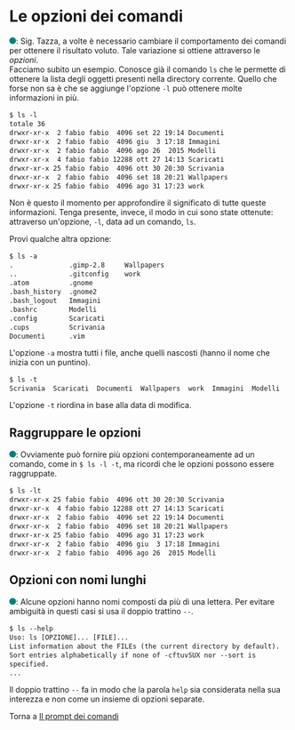# Le opzioni dei comandi

![](/images/people/tess.png): Sig. Tazza, a volte è necessario cambiare il comportamento dei comandi per ottenere il risultato voluto. Tale variazione si ottiene attraverso le *opzioni*.<br>
Facciamo subito un esempio. Conosce già il comando `ls` che le permette di ottenere la lista degli oggetti presenti nella directory corrente. Quello che forse non sa è che se aggiunge l'opzione `-l` può ottenere molte informazioni in più.
```
$ ls -l
totale 36
drwxr-xr-x  2 fabio fabio  4096 set 22 19:14 Documenti
drwxr-xr-x  2 fabio fabio  4096 giu  3 17:18 Immagini
drwxr-xr-x  2 fabio fabio  4096 ago 26  2015 Modelli
drwxr-xr-x  4 fabio fabio 12288 ott 27 14:13 Scaricati
drwxr-xr-x 25 fabio fabio  4096 ott 30 20:30 Scrivania
drwxr-xr-x  2 fabio fabio  4096 set 18 20:21 Wallpapers
drwxr-xr-x 25 fabio fabio  4096 ago 31 17:23 work
```
Non è questo il momento per  approfondire il significato di tutte queste informazioni. Tenga presente, invece, il modo in cui sono state ottenute: attraverso un'opzione, `-l`, data ad un comando, `ls`.

Provi qualche altra opzione:
```
$ ls -a
.              .gimp-2.8     Wallpapers
..             .gitconfig    work
.atom          .gnome
.bash_history  .gnome2
.bash_logout   Immagini
.bashrc        Modelli
.config        Scaricati
.cups          Scrivania
Documenti      .vim
```
L'opzione `-a` mostra tutti i file, anche quelli nascosti (hanno il nome che inizia con un puntino).

```
$ ls -t
Scrivania  Scaricati  Documenti  Wallpapers  work  Immagini  Modelli
```
L'opzione `-t` riordina in base alla data di modifica.

## Raggruppare le opzioni

![](/images/people/tess.png): Ovviamente può fornire più opzioni contemporaneamente ad un comando, come in `$ ls -l -t`, ma ricordi che le opzioni possono essere raggruppate.
```
$ ls -lt
drwxr-xr-x 25 fabio fabio  4096 ott 30 20:30 Scrivania
drwxr-xr-x  4 fabio fabio 12288 ott 27 14:13 Scaricati
drwxr-xr-x  2 fabio fabio  4096 set 22 19:14 Documenti
drwxr-xr-x  2 fabio fabio  4096 set 18 20:21 Wallpapers
drwxr-xr-x 25 fabio fabio  4096 ago 31 17:23 work
drwxr-xr-x  2 fabio fabio  4096 giu  3 17:18 Immagini
drwxr-xr-x  2 fabio fabio  4096 ago 26  2015 Modelli
```

## Opzioni con nomi lunghi

![](/images/people/tess.png): Alcune opzioni hanno nomi composti da più di una lettera. Per evitare ambiguità in questi casi si usa il doppio trattino `--`.
```
$ ls --help
Uso: ls [OPZIONE]... [FILE]...
List information about the FILEs (the current directory by default).
Sort entries alphabetically if none of -cftuvSUX nor --sort is specified.
...
```
Il doppio trattino `--` fa in modo che la parola `help` sia considerata nella sua interezza e non come un insieme di opzioni separate.

Torna a [Il prompt dei comandi](../summary.md)

